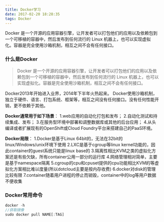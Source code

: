 ```yaml
---
title: Docker学习
date: 2017-02-20 18:28:35
tags: Docker
---
```

Docker 是一个开源的应用容器引擎，让开发者可以打包他们的应用以及依赖包到一个可移植的容器中，然后发布到任何流行的 Linux 机器上，也可以实现虚拟化。容器是完全使用沙箱机制，相互之间不会有任何接口。
<!-- more -->
### 什么是Docker

> Docker 是一个开源的应用容器引擎，让开发者可以打包他们的应用以及依赖包到一个可移植的容器中，然后发布到任何流行的 Linux 机器上，也可以实现虚拟化。容器是完全使用沙箱机制，相互之间不会有任何接口。

Docker2013年开始进入业界，2014年下半年火热起来。
Docker使用沙箱机制，独立于硬件、语言、打包系统、框架等，相互之间没有任何接口。没有任何性能开销，更不依赖于其他。

**Docker通常用于如下场景**：
1.web应用的自动化打包和发布；
2.自动化测试和持续集成、发布；
3.在服务型环境中部署和调整数据库或其他的后台应用；
4.从头编译或者扩展现有的OpenShift或Cloud Foundry平台来搭建自己的PaaS环境。

**Docker局限**：
1.Docker是基于Linux 64bit的，无法在32bit的linux/Windows/unix环境下使用
2.LXC是基于cgroup等linux kernel功能的，因此container的guest系统只能是linux base的
3.隔离性相比KVM之类的虚拟化方案还是有些欠缺，所有container公用一部分的运行库
4.网络管理相对简单，主要是基于namespace隔离
5.cgroup的cpu和cpuset提供的cpu功能相比KVM的等虚拟化方案相比难以度量(所以dotcloud主要是按内存收费)
6.docker对disk的管理比较有限
7.container随着用户进程的停止而销毁，container中的log等用户数据不便收集

### Docker常用命令
```javascript
docker -h
//获取镜像
sudo docker pull NAME[:TAG]
```